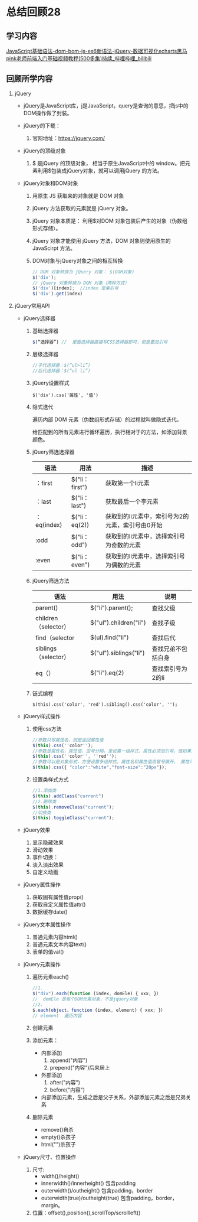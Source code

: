 # 总结回顾28

## 学习内容

[JavaScript基础语法-dom-bom-js-es6新语法-jQuery-数据可视化echarts黑马pink老师前端入门基础视频教程(500多集)持续_哔哩哔哩_bilibili](https://www.bilibili.com/video/BV1Sy4y1C7ha?p=404)

## 回顾所学内容

1. jQuery

   * jQuery是JavaScript库，j是JavaScript，query是查询的意思，把js中的DOM操作做了封装。

   * jQuery的下载： 

     1. 官网地址：https://jquery.com/

   * jQuery的顶级对象

     1. $ 是jQuery 的顶级对象， 相当于原生JavaScript中的 window。把元素利用$包装成jQuery对象，就可以调用jQuery 的方法。

   * jQuery对象和DOM对象

     1. 用原生 JS 获取来的对象就是 DOM 对象

     2. jQuery 方法获取的元素就是 jQuery 对象。

     3. jQuery 对象本质是： 利用$对DOM 对象包装后产生的对象（伪数组形式存储）。

     4.  jQuery 对象才能使用 jQuery 方法，DOM 对象则使用原生的 JavaScirpt 方法。

     5. DOM对象与jQuery对象之间的相互转换

        ```javascript
        // DOM 对象转换为 jQuery 对象： $(DOM对象)
        $('div');
        // jQuery 对象转换为 DOM 对象（两种方式）
        $('div')[index];  //index 是索引号   
        $('div').get(index)
        ```

2. jQuery常用API

   * jQuery选择器

     1. 基础选择器

        ```javascript
        $(“选择器”) //  里面选择器直接写CSS选择器即可，但是要加引号   
        ```

     2. 层级选择器

        ```javascript
        //子代选择器：$(“ul>li”)
        //后代选择器：$(“ul li”)
        ```

     3. jQuery设置样式

        ```javas
        $('div').css('属性', '值')   
        ```

     4. 隐式迭代

        遍历内部 DOM 元素（伪数组形式存储）的过程就叫做隐式迭代。

        给匹配到的所有元素进行循环遍历，执行相对于的方法，如添加背景颜色。

     5. jQuery筛选选择器

        | 语法        | 用法           | 描述                                             |
        | ----------- | -------------- | ------------------------------------------------ |
        | ：first     | $("li：first") | 获取第一个li元素                                 |
        | ：last      | $("li：last")  | 获取最后一个李元素                               |
        | ：eq(index) | $("li：eq(2))  | 获取到的li元素中，索引号为2的元素，索引号由0开始 |
        | :odd        | $("li：odd")   | 获取到的li元素中，选择索引号为奇数的元素         |
        | :even       | $("li：even")  | 获取到的li元素中，选择索引号为偶数的元素         |

     6. jQuery筛选方法

        | 语法                 | 用法                   | 说明               |
        | -------------------- | ---------------------- | ------------------ |
        | parent()             | $("li").parent();      | 查找父级           |
        | children（selector） | $("ul").children("li") | 查找子级           |
        | find（selector       | $(ul).find("li")       | 查找后代           |
        | siblings（selector） | $("ul").siblings("li") | 查找兄弟不包括自身 |
        | eq（）               | $("li").eq(2)          | 查找索引号为2的li  |

     7. 链式编程

        ```javas
        $(this).css('color', 'red').sibling().css('color', '');    
        ```

   * jQuery样式操作

     1. 使用css方法

        ```javascript
        //参数只写属性名，则是返回属性值
        $(this).css(''color'');
        //参数是属性名，属性值，逗号分隔，是设置一组样式，属性必须加引号，值如果是数字可以不用跟单位和引号
        $(this).css(''color'', ''red'');
        //参数可以是对象形式，方便设置多组样式。属性名和属性值用冒号隔开， 属性可以不用加引号
        $(this).css({ "color":"white","font-size":"20px"});
        
        ```

     2. 设置类样式方式

        ```javascript
        //1.添加类
        $(this).addClass("current")
        //2.删除类
        $(this).removeClass("current");
        //切换类 
        $(this).toggleClass("current");
        ```

   * jQuery效果

     1. 显示隐藏效果
     2. 滑动效果
     3. 事件切换：
     4. 淡入淡出效果
     5. 自定义动画

   * jQuery属性操作

     1. 获取固有属性值prop()
     2. 获取自定义属性值attr()
     3. 数据缓存date()

   * jQuery文本属性操作

     1. 普通元素内容html()
     2. 普通元素文本内容text()
     3. 表单的值val()

   * jQuery元素操作

     1. 遍历元素each()

        ```javascript
        //1.
        $("div").each(function (index, domEle) { xxx; }）     
        //  demEle 是每个DOM元素对象，不是jquery对象
        //2.   
        $.each(object，function (index, element) { xxx; }）
        // element  遍历内容
        ```

     2. 创建元素
     3. 添加元素：
        * 内部添加
          1. append("内容")
          2. prepend("内容")后来居上
        * 外部添加
          1. after("内容")
          2. before("内容")
        * 内部添加元素，生成之后是父子关系，外部添加元素之后是兄弟关系
     4. 删除元素
        * remove()自杀
        * empty()杀孩子
        * html("")杀孩子

   * jQuery尺寸、位置操作

     1. 尺寸:
        * width()/height()
        * innerwidth()/innerheight() 包含padding
        * outerwidth()/outheight() 包含padding，border
        * outerwidth(true)/outheight(true) 包含padding，border，margin。
     2. 位置：offset(),position(),scrollTop/scrollleft()





